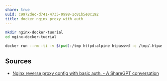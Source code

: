 ```yaml
---
share: true
uuid: c9972dec-d741-4735-9998-1c81b5e0c192
title: docker nginx proxy with auth
---
```


``` bash
mkdir nginx-docker-tuorial 
cd nginx-docker-tuorial

docker run --rm -ti -v $(pwd):/tmp httpd:alpine htpasswd -c /tmp/.htpasswd umbrel
```

## Sources

* [Nginx reverse proxy config with basic auth. - A ShareGPT conversation](https://sharegpt.com/c/p6BdL0D)